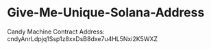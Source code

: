 # Give-Me-Unique-Solana-Address
Candy Machine Contract Address: cndyAnrLdpjq1Ssp1z8xxDsB8dxe7u4HL5Nxi2K5WXZ
